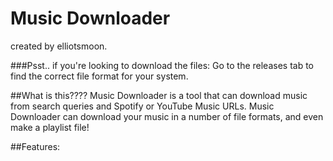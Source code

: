 # Music Downloader
created by elliotsmoon.

###Psst.. if you're looking to download the files:
Go to the releases tab to find the correct file format for your system.

##What is this????
Music Downloader is a tool that can download music from search queries and Spotify or YouTube Music URLs. Music Downloader can download your music in a number of file formats, and even make a playlist file!

##Features:
